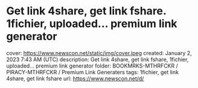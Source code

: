 # Get link 4share, get link fshare. 1fichier, uploaded... premium link generator

cover: https://www.newscon.net/static/img/cover.jpeg
created: January 2, 2023 7:43 AM (UTC)
description: Get link 4share, get link fshare, 1fichier, uploaded... premium link generator
folder: BOOKMRKS-MTHRFCKR / PIRACY-MTHRFCKR / Premium Link Generaters
tags: 1fichier, get link 4share, get link fshare
url: https://www.newscon.net/d/
